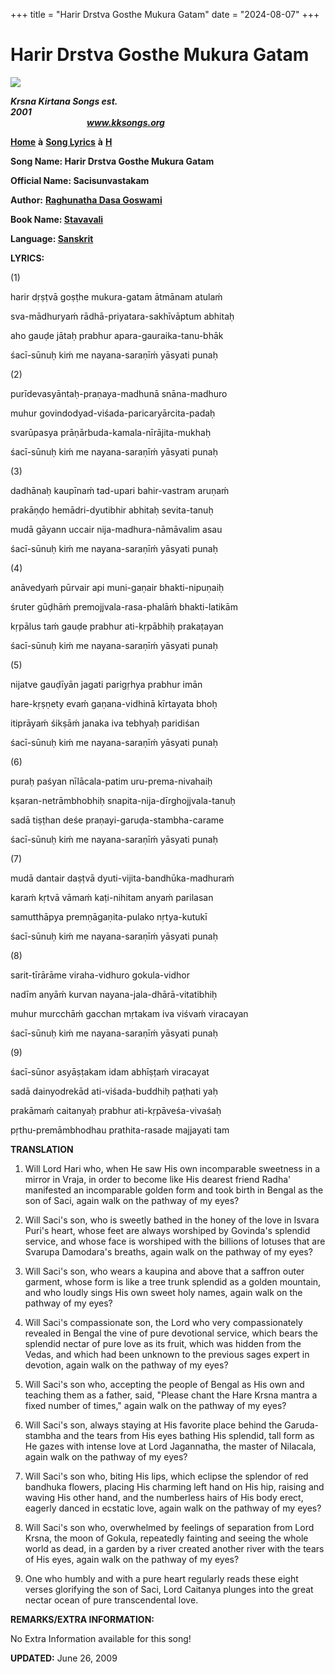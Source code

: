 +++
title = "Harir Drstva Gosthe Mukura Gatam"
date = "2024-08-07"
+++

# Harir Drstva Gosthe Mukura Gatam
**[![](http://kksongs.org/image_files/image002.jpg)](http://kksongs.org/)**

**_Krsna Kirtana Songs est. 2001_**                                                                                                                                                      **_www.kksongs.org_**

**[Home](http://kksongs.org/)** **à** **[Song Lyrics](http://kksongs.org/lyrics.html)** **à** **[H](http://kksongs.org/songs/song_h.html)**

**Song Name: Harir Drstva Gosthe Mukura Gatam**

**Official Name: Sacisunvastakam**

**Author:** [**Raghunatha Dasa Goswami**](http://kksongs.org/authors/list/raghunatha.html)

**Book Name: [Stavavali](http://kksongs.org/authors/stavavali.html)**

**Language: [Sanskrit](http://kksongs.org/language/list/sanskrit.html)**

**LYRICS:**

(1)

harir dṛṣṭvā goṣṭhe mukura-gatam ātmānam atulaḿ

sva-mādhuryaḿ rādhā-priyatara-sakhīvāptum abhitaḥ

aho gauḍe jātaḥ prabhur apara-gauraika-tanu-bhāk

śacī-sūnuḥ kiḿ me nayana-saraṇīḿ yāsyati punaḥ

(2)

purīdevasyāntaḥ-praṇaya-madhunā snāna-madhuro

muhur govindodyad-viśada-paricaryārcita-padaḥ

svarūpasya prāṇārbuda-kamala-nīrājita-mukhaḥ

śacī-sūnuḥ kiḿ me nayana-saraṇīḿ yāsyati punaḥ

(3)

dadhānaḥ kaupīnaḿ tad-upari bahir-vastram aruṇaḿ

prakāṇḍo hemādri-dyutibhir abhitaḥ sevita-tanuḥ

mudā gāyann uccair nija-madhura-nāmāvalim asau

śacī-sūnuḥ kiḿ me nayana-saraṇīḿ yāsyati punaḥ

(4)

anāvedyaḿ pūrvair api muni-gaṇair bhakti-nipuṇaiḥ

śruter gūḍhāḿ premojjvala-rasa-phalāḿ bhakti-latikām

kṛpālus taḿ gauḍe prabhur ati-kṛpābhiḥ prakaṭayan

śacī-sūnuḥ kiḿ me nayana-saraṇīḿ yāsyati punaḥ

(5)

nijatve gauḍīyān jagati parigṛhya prabhur imān

hare-kṛṣṇety evaḿ gaṇana-vidhinā kīrtayata bhoḥ

itiprāyaḿ śikṣāḿ janaka iva tebhyaḥ paridiśan

śacī-sūnuḥ kiḿ me nayana-saraṇīḿ yāsyati punaḥ

(6)

puraḥ paśyan nīlācala-patim uru-prema-nivahaiḥ

kṣaran-netrāmbhobhiḥ snapita-nija-dīrghojjvala-tanuḥ

sadā tiṣṭhan deśe praṇayi-garuḍa-stambha-carame

śacī-sūnuḥ kiḿ me nayana-saraṇīḿ yāsyati punaḥ

(7)

mudā dantair daṣṭvā dyuti-vijita-bandhūka-madhuraḿ

karaḿ kṛtvā vāmaḿ kaṭi-nihitam anyaḿ parilasan

samutthāpya premṇāgaṇita-pulako nṛtya-kutukī

śacī-sūnuḥ kiḿ me nayana-saraṇīḿ yāsyati punaḥ

(8)

sarit-tīrārāme viraha-vidhuro gokula-vidhor

nadīm anyāḿ kurvan nayana-jala-dhārā-vitatibhiḥ

muhur murcchāḿ gacchan mṛtakam iva viśvaḿ viracayan

śacī-sūnuḥ kiḿ me nayana-saraṇīḿ yāsyati punaḥ

(9)

śacī-sūnor asyāṣṭakam idam abhīṣṭaḿ viracayat

sadā dainyodrekād ati-viśada-buddhiḥ paṭhati yaḥ

prakāmaḿ caitanyaḥ prabhur ati-kṛpāveśa-vivaśaḥ

pṛthu-premāmbhodhau prathita-rasade majjayati tam

**TRANSLATION**

1) Will Lord Hari who, when He saw His own incomparable sweetness in a mirror in Vraja, in order to become like His dearest friend Radha' manifested an incomparable golden form and took birth in Bengal as the son of Saci, again walk on the pathway of my eyes?

2) Will Saci's son, who is sweetly bathed in the honey of the love in Isvara Puri's heart, whose feet are always worshiped by Govinda's splendid service, and whose face is worshiped with the billions of lotuses that are Svarupa Damodara's breaths, again walk on the pathway of my eyes?

3) Will Saci's son, who wears a kaupina and above that a saffron outer garment, whose form is like a tree trunk splendid as a golden mountain, and who loudly sings His own sweet holy names, again walk on the pathway of my eyes?

4) Will Saci's compassionate son, the Lord who very compassionately revealed in Bengal the vine of pure devotional service, which bears the splendid nectar of pure love as its fruit, which was hidden from the Vedas, and which had been unknown to the previous sages expert in devotion, again walk on the pathway of my eyes?

5) Will Saci's son who, accepting the people of Bengal as His own and teaching them as a father, said, "Please chant the Hare Krsna mantra a fixed number of times," again walk on the pathway of my eyes?

6) Will Saci's son, always staying at His favorite place behind the Garuda-stambha and the tears from His eyes bathing His splendid, tall form as He gazes with intense love at Lord Jagannatha, the master of Nilacala, again walk on the pathway of my eyes?

7) Will Saci's son who, biting His lips, which eclipse the splendor of red bandhuka flowers, placing His charming left hand on His hip, raising and waving His other hand, and the numberless hairs of His body erect, eagerly danced in ecstatic love, again walk on the pathway of my eyes?

8) Will Saci's son who, overwhelmed by feelings of separation from Lord Krsna, the moon of Gokula, repeatedly fainting and seeing the whole world as dead, in a garden by a river created another river with the tears of His eyes, again walk on the pathway of my eyes?

9) One who humbly and with a pure heart regularly reads these eight verses glorifying the son of Saci, Lord Caitanya plunges into the great nectar ocean of pure transcendental love.

**REMARKS/EXTRA INFORMATION:**

No Extra Information available for this song!

**UPDATED:** June 26, 2009